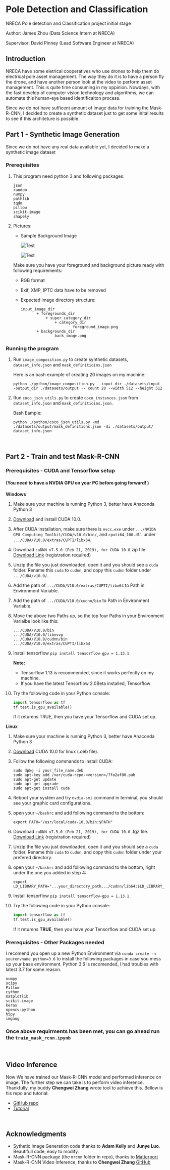 # Pole Detection and Classification

NRECA Pole detection and Classification project initial stage

Author: James Zhou (Data Science Intern at NRECA)

Supervisor: David Pinney (Lead Software Engineer at NRECA)


## Introduction

NRECA have some eletrical cooperatives who use drones to help them do electrical pole asset management. The way they do it is to have a person fly the drone, and have another person look at the video to perform asset management. This is quite time consuming in my oppinion. Nowdays, with the fast develop of computer vision technology and algorithms, we can automate this human-eye based identificaiton process.

Since we do not have sufficent amount of image data for training the Mask-R-CNN, I decided to create a synthetic dataset just to get some inital results to see if this architeture is possible.

## Part 1 - Synthetic Image Generation

Since we do not have any real data available yet, I decided to make a synthetic image dataset

### Prerequisites

1. This program need python 3 and following packages:

	```
	json
	random
	numpy
	pathlib
	tqdm
	pillow
	scikit-image
	shapely
	```

2. Pictures:
	* Sample Background Image
	
		![Test](./Image_Creator/datasets/input/foregrounds/one_bar/pole_01/001.png)
		
		![Test](./Image_Creator/datasets/input/foregrounds/two_bar/pole_02/001.png)
	
	Make sure you have your foreground and background picture ready with following requirements:

	*	RGB format
	*	Exif, XMP, IPTC data have to be removed
	* 	Expected image directory structure:
 
		 ```
		 input_image_dir
		        + foregrounds_dir
		            + super_category_dir
		                + category_dir
		                        foreground_image.png
		        + backgrounds_dir
		                back_image.png
		 ```


### Running the program

1. Run `image_composition.py` to create synthetic datasets, `dataset_info.json` and `mask_definitioins.json`

	Here is an bash example of creating 20 images on my machine: 

	```
	python ./python/image_composition.py --input_dir ./datasets/input --output_dir ./datasets/output --	count 20 --width 512 --height 512
	```

2. Run `coco_json_utils.py` to create `coco_instances.json` from  `dataset_info.json` and `mask_definitioins.json`.

	Bash Eample:

	```
	python ./python/coco_json_utils.py -md ./datasets/output/mask_definitions.json -di ./datasets/output/	dataset_info.json
	```

</br>

## Part 2 - Train and test Mask-R-CNN

### Prerequisites - CUDA and Tensorflow setup

#### (You need to have a NVDIA GPU on your PC before going forward! )

**Windows**

1. Make sure your machine is running Python 3, better have Anaconda Python 3
2. [Download](https://developer.nvidia.com/cuda-10.0-download-archive) and install CUDA 10.0.
3. After CUDA installation, make sure there is `nvcc.exe` under `.../NVIDA GPU Computing Toolkit/CUDA/v10.0/bin/`,  and `cputi64_100.dll` under `.../CUDA/V10.0/extras/CUPTI/libx64`.
4. Download `cuDNN v7.5.0 (Feb 21, 2019), for CUDA 10.0` zip file. [Download Link](https://developer.nvidia.com/rdp/form/cudnn-download-survey) (registration required)
5. Unzip the file you just downloaded, open it and you should see a `cuda` folder. Rename this `cuda` to `cudnn`, and copy this `cudnn` folder under `.../CUDA/v10.0/`.
6. Add the path of `.../CUDA/V10.0/extras/CUPTI/libx64` to Path in Environment Variable.
7. Add the path of `.../CUDA/V10.0/cudnn/bin` to Path in Environment Variable.
8. Move the above two Paths up, so the top four Paths in your Environment Varialbe look like this:

	```
	.../CUDA/V10.0/bin
	.../CUDA/V10.0/libnvvp
	.../CUDA/V10.0/cudnn/bin
	.../CUDA/V10.0/extras/CUPTI/libx64
	```

9. Install tensorflow `pip install tensorflow-gpu = 1.13.1`
	
	**Note:**
	* Tensorflow 1.13 is recommended, since it works perfectly on my machine.
	* If you have the latest Tensorflow 2.0Beta installed, Tensorflow
	

10. Try the following code in your Python console:
	
	```python
	import tensorflow as tf
	tf.test.is_gpu_available()
	
	```
	If it returens TRUE, then you have your Tensorflow and CUDA set up.

**Linux**

1. Make sure your machine is running Python 3, better have Anaconda Python 3
2. [Download](https://developer.nvidia.com/cuda-10.0-download-archive) CUDA 10.0 for linux (.deb file).
3. Follow the following commands to install CUDA:
	
	```
	sudo dpkg -i your_file_name.deb
	sudo apt-key add /var/cuda-repo-<version>/7fa2af80.pub
	sudo apt-get update
	sudo apt-get upgrade
	sudo apt-get install cuda
	
	```
4. Reboot your system and try `nvdia-smi` command in terminal, you should see your graphic card configurations.
5.  open your `~/bashrc` and add following command to the bottom:
	
	```
	export PATH="/usr/local/cuda-10.0/bin:$PATH"
	```
6. Download `cuDNN v7.5.0 (Feb 21, 2019), for CUDA 10.0` .tgz file. [Download Link](https://developer.nvidia.com/rdp/form/cudnn-download-survey) (registration required)
7. Unzip the file you just downloaded, open it and you should see a `cuda` folder. Rename this `cuda` to `cudnn`, and copy this `cudnn` folder under your prefered directory.
8. open your `~/bashrc` and add following command to the bottom, right under the one you added in step 4:
	
	```
	export LD_LIBRARY_PATH="...your_directory_path.../cudnn/lib64:$LD_LIBRARY_PATH"
	```

9. Install tensorflow `pip install tensorflow-gpu = 1.13.1`

10. Try the following code in your Python console:
	
	```python
	import tensorflow as tf
	tf.test.is_gpu_available()
	
	```
	If it returens **TRUE**, then you have your Tensorflow and CUDA set up.


### Prerequisites - Other Packages needed

I recomend you open up a new Python Environment via `conda create -n yourenvname python=3.6` to install the following packages in case you mess up your base environment. Python 3.6 is recomended, I had troubles with latest 3.7 for some reason.

```
numpy
scipy
Pillow
cython
matplotlib
scikit-image
keras
opencv-python
h5py
imgaug
```


### Once above requirments has been met, you can go ahead run the `train_mask_rcnn.ipynb`

</br>

## Video Inference
Now We have trained our Mask-R-CNN model and performed inference on image. The further step we  can take is to perform video inference. Thankfully, my buddy **Chengwei Zhang** wrote tool to achieve this. Bellow is his repo and tutorial:

* [GitHub repo](https://github.com/Tony607/colab-mask-rcnn)
* [Tutorial](https://www.dlology.com/blog/how-to-run-object-detection-and-segmentation-on-video-fast-for-free/)

</br>

## Acknowledgments

* Sythetic Image Generation code thanks to **Adam Kelly** and **Junye Luo**. Beautifull code, easy to modify.
* Mask-R-CNN package (the `mrcnn` folder in repo), thanks to [Matterport](https://github.com/matterport/Mask_RCNN)
* Mask-R-CNN Video Inference, thanks to **Chengwei Zhang** [GitHub](https://github.com/Tony607)

